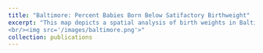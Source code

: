 ```yaml
---
title: "Baltimore: Percent Babies Born Below Satifactory Birthweight"
excerpt: "This map depicts a spatial analysis of birth weights in Baltimore and its relationship to known sources of air pollution like transportation and industry.
<br/><img src='/images/baltimore.png'>"
collection: publications
---
```

